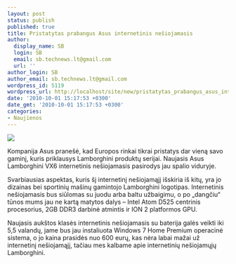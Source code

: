 ```yaml
---
layout: post
status: publish
published: true
title: Pristatytas prabangus Asus internetinis nešiojamasis
author:
  display_name: SB
  login: SB
  email: sb.technews.lt@gmail.com
  url: ''
author_login: SB
author_email: sb.technews.lt@gmail.com
wordpress_id: 5119
wordpress_url: http://localhost/site/new/pristatytas_prabangus_asus_internetinis_nesiojamasis/
date: '2010-10-01 15:17:53 +0300'
date_gmt: '2010-10-01 15:17:53 +0300'
categories:
- Naujienos
---
```

<div class="imgright"><img src="http://www.part.lt/img/89aefc3e271dd08a8dccce0e504da177661.jpg"  /></div>
<p>Kompanija Asus pranešė, kad Europos rinkai tikrai pristatys dar vieną savo gaminį, kuris priklausys Lamborghini produktų serijai. Naujasis Asus Lamborghini VX6 internetinis nešiojamasis pasirodys jau spalio viduryje.</p>
<p>Svarbiausias aspektas, kuris šį internetinį nešiojamąjį išskiria iš kitų, yra jo dizainas bei sportinių mašinų gamintojo Lamborghini logotipas. Internetinis nešiojamasis bus siūlomas su juodu arba baltu užbaigimu, o po „dangčiu“ tūnos mums jau ne kartą matytos dalys – Intel Atom D525 centrinis procesorius, 2GB DDR3 darbinė atmintis ir ION 2 platformos GPU.</p>
<p>Naujasis aukštos klasės internetinis nešiojamasis su baterija galės veikti iki 5,5 valandų, jame bus jau instaliuota Windows 7 Home Premium operacinė sistema, o jo kaina prasidės nuo 600 eurų, kas nėra labai mažai už internetinį nešiojamąjį, tačiau mes kalbame apie internetinių nešiojamųjų Lamborghini.<br /></p>
